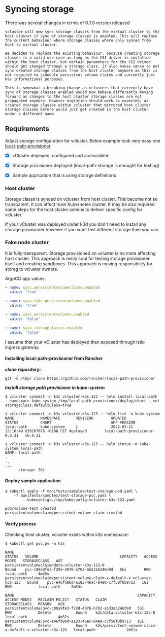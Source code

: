 # Syncing storage
There was several changes in terms of 0.7.0 version released

```
vcluster will now sync storage classes from the virtual cluster to the host cluster if sync of storage classes is enabled. This will replace the current behaviour where storage classes where only synced from host to virtual cluster.

We decided to replace the existing behaviour, because creating storage classes is a valid use case as long as the CSI driver is installed within the host cluster, but certain parameters for the CSI driver should get changed through a storage class. It also makes sense to not sync created storage classes from the host cluster anymore as this is not required to schedule persistent volume claims and currently just has informational purposes.

This is somewhat a breaking change as vclusters that currently have sync of storage classes enabled would now behave differently moving forward as changes to the host cluster storage classes are not propagated anymore. However migration should work as expected, as created storage classes within vcluster that mirrored host cluster storage classes before would just get created in the host cluster under a different name.
```


## Requirements
Adjust storage configuration for vcluster. Below example took very easy one [local-path-provisioner](https://github.com/rancher/local-path-provisioner)

- [X] vCluster deployed, configured and accessibled
- [X] Storage provisioner deployed (local-path-storage is enought for testing)
- [X] Sample application that is using storage definitions


### Host cluster
Storage classs is synced on vcluster from host cluster. This become not so transparent.
It can affect main Kubernetes cluster. It may be also required some steps for the host cluster 
admins to deliver specific config for vcluster.

If your vCluster was deployed under k3d you don't need to install any storage provisioner however if you want
test different storage then you can.

### Fake node cluster
It is fully transparent. Storage provisioned on vcluster is no more affecting host cluster.
This approach is really cool for testing storage provisioner itself and creating sandboxes.
This approach is moving responsibility for storeg to vcluster owners.

ArgoCD app values:

```yaml
- name: sync.persistentvolumeclaims.enabled
  value: 'true'

- name: sync.fake-persistentvolumes.enabled
  value: 'true'

- name: sync.persistentvolumes.enabled
  value: 'false'

- name: sync.storageclasses.enabled
  value: 'false'
```


I assume that your vCluster has deployed then exposed through istio ingress gateway.

#### Installing local-path-provisioner from Rancher

***clone repository:***
```console
git -C /tmp/ clone https://github.com/rancher/local-path-provisioner
```

***Install storage path provisioner in kube-system***
```console
$ vcluster connect -n k3s vcluster-k3s-123 -- helm install local-path --namespace kube-system /tmp/local-path-provisioner/deploy/chart --set storageClass.defaultClass=true

$ vcluster connect -n k3s vcluster-k3s-123 -- helm list -n kube-system
NAME            NAMESPACE       REVISION        UPDATED                                 STATUS          CHART                           APP VERSION
local-path      kube-system     1               2022-03-21 12:16:49.830267678 +0100 CET deployed        local-path-provisioner-0.0.21   v0.0.21

$ vcluster connect -n k3s vcluster-k3s-123 -- helm status -n kube-system local-path
NAME: local-path
.
..
...
      storage: 2Gi
```

#### Deploy sample application
```console
$ kubectl apply -f manifests/samples/test-storage-pod.yaml \
	-f manifests/samples/test-storage-pvc.yaml \
        --kubeconfig=./tmp/kubeconfig-vcluster-k3s-123.yaml

pod/volume-test created
persistentvolumeclaim/persistent-volume-claim created
```

#### Verify process

Checking host cluster, vcluster exists within k3s namespace:

```console
$ kubectl get pvc,pv -n k3s

NAME                                                                         STATUS   VOLUME                                     CAPACITY   ACCESS MODES   STORAGECLASS   AGE
persistentvolumeclaim/data-vcluster-k3s-123-0                                Bound    pvc-c89a9fe3-f29d-4076-b702-a5d3a5246d9d   5Gi        RWO            local-path     4m35s
persistentvolumeclaim/persistent-volume-claim-x-default-x-vcluster-k3s-123   Bound    pvc-e46fd86d-a183-46ac-84e0-c7f50f0b9713   1Gi        RWO            local-path     2m53s

NAME                                                        CAPACITY   ACCESS MODES   RECLAIM POLICY   STATUS   CLAIM                                                      STORAGECLASS   REASON   AGE
persistentvolume/pvc-c89a9fe3-f29d-4076-b702-a5d3a5246d9d   5Gi        RWO            Delete           Bound    k3s/data-vcluster-k3s-123-0                                local-path              4m32s
persistentvolume/pvc-e46fd86d-a183-46ac-84e0-c7f50f0b9713   1Gi        RWO            Delete           Bound    k3s/persistent-volume-claim-x-default-x-vcluster-k3s-123   local-path              2m51s
```

